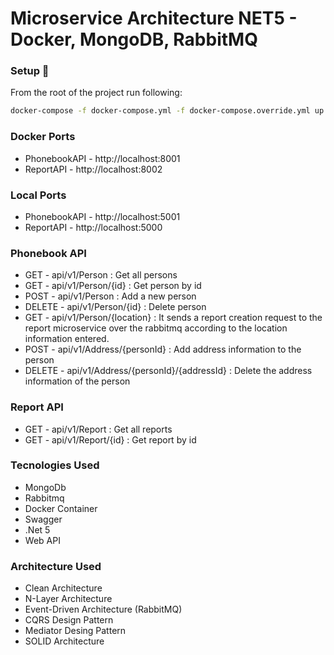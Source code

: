 # Microservice Architecture NET5 - Docker, MongoDB, RabbitMQ


### Setup 🐋


From the root of the project run following:

```sh
docker-compose -f docker-compose.yml -f docker-compose.override.yml up -d
```
### Docker Ports
  - PhonebookAPI - http://localhost:8001
  - ReportAPI - http://localhost:8002
### Local Ports
  - PhonebookAPI - http://localhost:5001
  - ReportAPI - http://localhost:5000
### Phonebook API

  - GET - api/v1/Person : Get all persons
  - GET - api/v1/Person/{id} : Get person by id 
  - POST - api/v1/Person : Add a new person
  - DELETE - api/v1/Person/{id} : Delete person
  - GET - api/v1/Person/{location} : It sends a report creation request to the report microservice over the rabbitmq according to the location information entered.
  - POST - api/v1/Address/{personId} : Add address information to the person
  - DELETE - api/v1/Address/{personId}/{addressId} : Delete the address information of the person
### Report API
  - GET - api/v1/Report : Get all reports
  - GET - api/v1/Report/{id} : Get report by id 
### Tecnologies Used

  - MongoDb
  - Rabbitmq
  - Docker Container
  - Swagger
  - .Net 5
  - Web API
### Architecture Used
  - Clean Architecture
  - N-Layer Architecture
  - Event-Driven Architecture (RabbitMQ)
  - CQRS Design Pattern
  - Mediator Desing Pattern
  - SOLID Architecture
